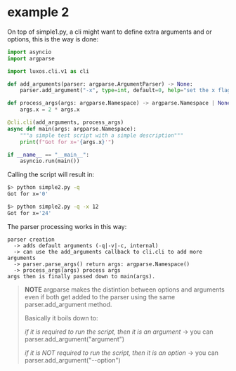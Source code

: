# example 2

On top of simple1.py, a cli might want to define extra arguments and or options, this is the way is done:

```python
import asyncio
import argparse

import luxos.cli.v1 as cli

def add_arguments(parser: argparse.ArgumentParser) -> None:
    parser.add_argument("-x", type=int, default=0, help="set the x flag")

def process_args(args: argparse.Namespace) -> argparse.Namespace | None:
    args.x = 2 * args.x

@cli.cli(add_arguments, process_args)
async def main(args: argparse.Namespace):
    """a simple test script with a simple description"""
    print(f"Got for x='{args.x}'")

if __name__ == "__main__":
    asyncio.run(main())
```

Calling the script will result in:
```bash
$> python simple2.py -q
Got for x='0'
```

```bash
$> python simple2.py -q -x 12
Got for x='24'
```

The parser processing works in this way:
```
parser creation
  -> adds default arguments (-q|-v|-c, internal)
  -> can use the add_arguments callback to cli.cli to add more arguments
  -> parser.parse_args() return args: argparse.Namespace()
  -> process_args(args) process args
args then is finally passed down to main(args).  
```

> **NOTE** argparse makes the distintion between options and arguments
> even if both get added to the parser using the same parser.add_argument method.
> 
> Basically it boils down to:
>
> *if it is required to run the script, then it is an argument*
>     -> you can parser.add_argument("argument")
> 
> *if it is NOT required to run the script, then it is an option*
>     -> you can parser.add_argument("--option")


